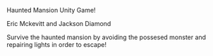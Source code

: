 Haunted Mansion Unity Game!

Eric Mckevitt and Jackson Diamond

Survive the haunted mansion by avoiding the possesed monster and repairing lights in order to escape!
